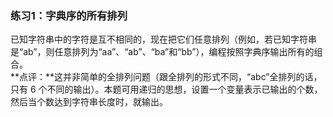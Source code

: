 ### 练习1：字典序的所有排列

已知字符串中的字符是互不相同的，现在把它们任意排列（例如，若已知字符串是“ab”，则任意排列为“aa”、“ab”、“ba”和“bb”），编程按照字典序输出所有的组合。   
**点评：**这并非简单的全排列问题（跟全排列的形式不同，“abc”全排列的话，只有 6 个不同的输出）。本题可用递归的思想，设置一个变量表示已输出的个数，然后当个数达到字符串长度时，就输出。

